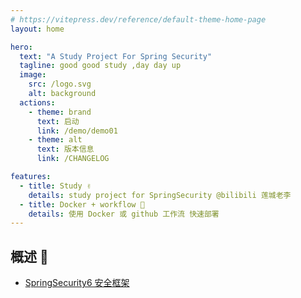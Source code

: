 ```yaml
---
# https://vitepress.dev/reference/default-theme-home-page
layout: home

hero:
  text: "A Study Project For Spring Security"
  tagline: good good study ,day day up
  image:
    src: /logo.svg
    alt: background
  actions:
    - theme: brand
      text: 启动
      link: /demo/demo01
    - theme: alt
      text: 版本信息
      link: /CHANGELOG

features:
  - title: Study ✌️
    details: study project for SpringSecurity @bilibili 莲城老李
  - title: Docker + workflow 🔨
    details: 使用 Docker 或 github 工作流 快速部署
---
```


## 概述 🥶

- [SpringSecurity6 安全框架](https://space.bilibili.com/383566149/channel/collectiondetail?sid=3407924)
